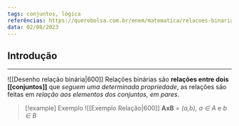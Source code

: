 ```yaml
---
tags: conjuntos, lógica
referências: https://querobolsa.com.br/enem/matematica/relacoes-binarias
data: 02/08/2023
---
```

## Introdução
---
![[Desenho relação binária|600]]
Relações binárias são **relações entre dois [[conjuntos]]** que *seguem uma determinada propriedade*, as relações são feitas em *relação aos elementos dos conjuntos, em pares*.

>[!example] Exemplo
>![[Exemplo Relação|600]]
>**AxB** = *(a,b), a $\in$ A* e *b $\in$ B*
>
